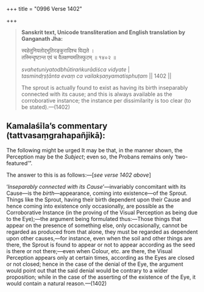 +++
title = "0996 Verse 1402"

+++
> **Sanskrit text, Unicode transliteration and English translation by Ganganath Jha:** 
>
> स्वहेतुनियतोद्भूतिरङ्कुरादिश्च विद्यते ।  
> तस्मिन्दृष्टान्त एवं च वैलक्षण्यमतिस्फुटम् ॥ १४०२ ॥ 
>
> *svahetuniyatodbhūtiraṅkurādiśca vidyate* \|  
> *tasmindṛṣṭānta evaṃ ca vailakṣaṇyamatisphuṭam* \|\| 1402 \|\| 
>
> The sprout is actually found to exist as having its birth inseparably connected with its cause; and this is always available as the corroborative instance; the instance per dissimilarity is too clear (to be stated).—(1402)



## Kamalaśīla’s commentary (tattvasaṃgrahapañjikā):

The following might be urged It may be that, in the manner shown, the Perception may be the *Subject*; even so, the Probans remains only ‘two-featured’”.

The answer to this is as follows:—[*see verse 1402 above*]

‘*Inseparably connected with its Cause*’—invariably concomitant with its Cause—is the *birth*—appearance, coming into existence—of the Sprout. Things like the Sprout, having their birth dependent upon their Cause and hence coming into existence only occasionally, are possible as the Corroborative Instance (in the proving of the Visual Perception as being due to the Eye);—the argument being formulated thus:—Those things that appear on the presence of something else, only occasionally, cannot be regarded as produced from that alone, they must be regarded as dependent upon other causes,—for instance, even when the soil and other things are there, the Sprout is found to appear or not to appear according as the seed is there or not there;—even when Colour, etc. are there, the Visual Perception appears only at certain times, according as the Eyes are closed or not closed; hence in the case of the denial of the Eye, the argument would point out that the said denial would be contrary to a wider proposition; while in the case of the asserting of the existence of the Eye, it would contain a natural reason.—(1402)


